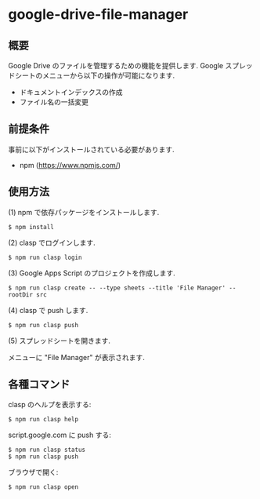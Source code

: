 # google-drive-file-manager

## 概要

Google Drive のファイルを管理するための機能を提供します.
Google スプレッドシートのメニューから以下の操作が可能になります.

 * ドキュメントインデックスの作成
 * ファイル名の一括変更

## 前提条件

事前に以下がインストールされている必要があります.

 * npm (https://www.npmjs.com/)

## 使用方法

(1) npm で依存パッケージをインストールします.

    $ npm install

(2) clasp でログインします.

    $ npm run clasp login

(3) Google Apps Script のプロジェクトを作成します.

    $ npm run clasp create -- --type sheets --title 'File Manager' --rootDir src

(4) clasp で push します.

    $ npm run clasp push

(5) スプレッドシートを開きます.

メニューに "File Manager" が表示されます.

## 各種コマンド

clasp のヘルプを表示する:

    $ npm run clasp help

script.google.com に push する:

    $ npm run clasp status
    $ npm run clasp push

ブラウザで開く:

    $ npm run clasp open

